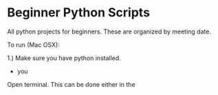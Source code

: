 # Beginner Python Scripts
All python projects for beginners. These are organized by meeting date.


To run (Mac OSX): 

1.) Make sure you have python installed.
-  you 
  


Open terminal. This can be done either in the
